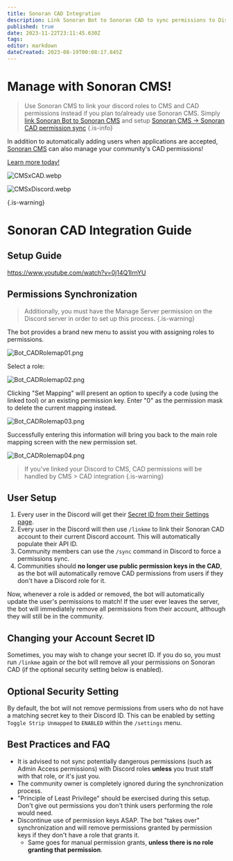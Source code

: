```yaml
---
title: Sonoran CAD Integration
description: Link Sonoran Bot to Sonoran CAD to sync permissions to Discord roles and other handy features!
published: true
date: 2023-11-22T23:11:45.630Z
tags: 
editor: markdown
dateCreated: 2023-08-19T00:08:17.845Z
---
```


# Manage with Sonoran CMS!

> Use Sonoran CMS to link your discord roles to CMS and CAD permissions instead if you plan to/already use Sonoran CMS. Simply [link Sonoran Bot to Sonoran CMS](/tutorials/getting-started/sonoran-cms-integration) and setup [Sonoran CMS -> Sonoran CAD permission sync](https://info.sonorancms.com/integration-capabilities/sonoran-cad-sync)
{.is-info}


In addition to automatically adding users when applications are accepted, [Sonoran CMS](https://info.sonorancms.com/why-choose-sonoran-cms/why-choose-sonoran-cms) can also manage your community's CAD permissions!

[Learn more today!](https://info.sonorancms.com/why-choose-sonoran-cms/why-choose-sonoran-cms)

![CMSxCAD.webp](/tutorials/getting-started/sonoran-cad-integration/CMSxCAD.webp)

![CMSxDiscord.webp](/tutorials/getting-started/sonoran-cad-integration/CMSxDiscord.webp)

> 
{.is-warning}

# Sonoran CAD Integration Guide

## Setup Guide

https://www.youtube.com/watch?v=0j14Q1IrnYU

## Permissions Synchronization

> Additionally, you must have the Manage Server permission on the Discord server in order to set up this process.
{.is-warning}

The bot provides a brand new menu to assist you with assigning roles to permissions.

![Bot_CADRolemap01.png](/tutorials/getting-started/sonoran-cad-integration/bot_cadrolemap01.png)

Select a role:

![Bot_CADRolemap02.png](/tutorials/getting-started/sonoran-cad-integration/bot_cadrolemap02.png)

Clicking "Set Mapping" will present an option to specify a code (using the linked tool) or an existing permission key. Enter "0" as the permission mask to delete the current mapping instead.

![Bot_CADRolemap03.png](/tutorials/getting-started/sonoran-cad-integration/bot_cadrolemap03.png)

Successfully entering this information will bring you back to the main role mapping screen with the new permission set.

![Bot_CADRolemap04.png](/tutorials/getting-started/sonoran-cad-integration/bot_cadrolemap04.png)

> If you've linked your Discord to CMS, CAD permissions will be handled by CMS > CAD integration
{.is-warning}

## User Setup

1. Every user in the Discord will get their [Secret ID from their Settings page](https://info.sonorancad.com/sonoran-cad/api-integration/getting-started/account-secret-id).
2. Every user in the Discord will then use `/linkme` to link their Sonoran CAD account to their current Discord account. This will automatically populate their API ID.
3. Community members can use the `/sync` command in Discord to force a permissions sync.
4. Communities should **no longer use public permission keys in the CAD**, as the bot will automatically remove CAD permissions from users if they don't have a Discord role for it.

Now, whenever a role is added or removed, the bot will automatically update the user's permissions to match! If the user ever leaves the server, the bot will immediately remove all permissions from their account, although they will still be in the community.

## Changing your Account Secret ID

Sometimes, you may wish to change your secret ID. If you do so, you must run `/linkme` again or the bot will remove all your permissions on Sonoran CAD (if the optional security setting below is enabled).

## Optional Security Setting

By default, the bot will not remove permissions from users who do not have a matching secret key to their Discord ID. This can be enabled by setting `Toggle Strip Unmapped` to `ENABLED` within the `/settings` menu.

## Best Practices and FAQ
* It is advised to not sync potentially dangerous permissions (such as Admin Access permissions) with Discord roles **unless** you trust staff with that role, or it's just you.
* The community owner is completely ignored during the synchronization process.
* "Principle of Least Privilege" should be exercised during this setup. Don't give out permissions you don't think users performing the role would need.
* Discontinue use of permission keys ASAP. The bot "takes over" synchronization and will remove permissions granted by permission keys if they don't have a role that grants it.
  * Same goes for manual permission grants, **unless there is no role granting that permission**.

